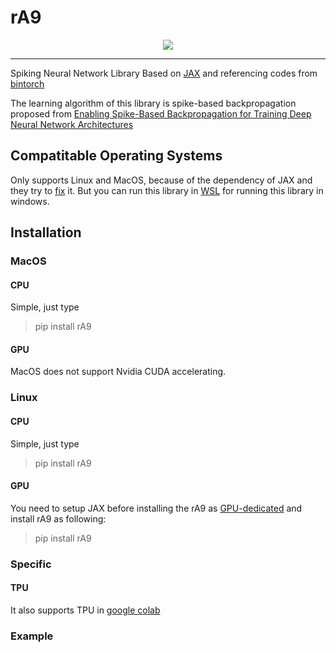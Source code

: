 # rA9
<p align="center">
  <img src=https://user-images.githubusercontent.com/42883224/100475287-11acfd00-3126-11eb-8f17-ae8d230a999f.png>
</p>
<hr>

Spiking Neural Network Library Based on [JAX](https://github.com/google/jax) and referencing codes from [bintorch](https://github.com/bingo619/bintorch)

The learning algorithm of this library is spike-based backpropagation proposed from [Enabling Spike-Based Backpropagation for Training Deep Neural Network Architectures](https://www.ncbi.nlm.nih.gov/pmc/articles/PMC7059737/)

## Compatitable Operating Systems

Only supports Linux and MacOS, because of the dependency of JAX and they try to [fix](https://github.com/google/jax/pull/4843) it.
But you can run this library in [WSL](https://docs.microsoft.com/en-us/windows/wsl/install-win10) for running this library in windows.

## Installation

### MacOS

#### CPU
Simple, just type 
> pip install rA9
#### GPU
MacOS does not support Nvidia CUDA accelerating. 
### Linux

#### CPU
Simple, just type 
> pip install rA9
#### GPU
You need to setup JAX before installing the rA9 as [GPU-dedicated](https://github.com/google/jax#pip-installation)
and install rA9 as following:
> pip install rA9
### Specific
#### TPU

It also supports TPU in [google colab](https://colab.research.google.com/)

### Example


